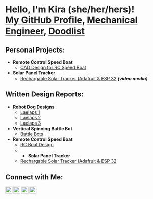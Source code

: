 <h1>Hello, I'm Kira (she/her/hers)! <br/><a href="https://github.com/kseggerty">My GitHub Profile</a>, <a href="https://www.linkedin.com/in/kira-seggerty">Mechanical Engineer</a>, <a href="https://kazoo-porpoise-j245.squarespace.com">Doodlist</a>

  <h2>Personal Projects:</h2>

- <b>Remote Control Speed Boat</b>
  - [CAD Design for RC Speed Boat](https://github.com)
- <b>Solar Panel Tracker</b>
  - [Rechargable Solar Tracker (Adafruit & ESP 32](https://github.com) <b><i>(video media)</b></i>

<h2>Written Design Reports:</h2>
  
- <b>Robot Dog Designs</b>
  - [Laelaps 1](https://github.com)
  - [Laelaps 2](https://github.com)
  - [Laelaps 3](https://github.com)
- <b>Vertical Spinning Battle Bot</b>
  - [Battle Bots](https://github.com)
- <b>Remote Control Speed Boat</b>
  - [RC Boat Design](https://github.com)
  - - <b>Solar Panel Tracker</b>
  - [Rechargable Solar Tracker (Adafruit & ESP 32](https://github.com)

<h2> Connect with Me:</h2>

[<img align="left" alt="KiraSeggerty | YouTube" width="22px" src="https://cdn.jsdelivr.net/npm/simple-icons@v3/icons/youtube.svg" />][youtube]
[<img align="left" alt="KiraSeggerty | Twitter" width="22px" src="https://cdn.jsdelivr.net/npm/simple-icons@v3/icons/twitter.svg" />][twitter]
[<img align="left" alt="KiraSeggerty | LinkedIn" width="22px" src="https://cdn.jsdelivr.net/npm/simple-icons@v3/icons/linkedin.svg" />][linkedin]
[<img align="left" alt="KiraSeggerty | Instagram" width="22px" src="https://cdn.jsdelivr.net/npm/simple-icons@v3/icons/instagram.svg" />][instagram]

[twitter]: https://twitter.com/kiraseggerty
[youtube]: https://www.youtube.com/c/kiraseggerty
[instagram]: https://www.instagram.com/kiraseggerty/
[linkedin]: https://linkedin.com/in/kseggerty
